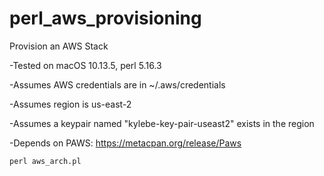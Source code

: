 # perl_aws_provisioning
Provision an AWS Stack

-Tested on macOS 10.13.5, perl 5.16.3

-Assumes AWS credentials are in ~/.aws/credentials

-Assumes region is us-east-2

-Assumes a keypair named "kylebe-key-pair-useast2" exists in the region

-Depends on PAWS: https://metacpan.org/release/Paws

```
perl aws_arch.pl
```

